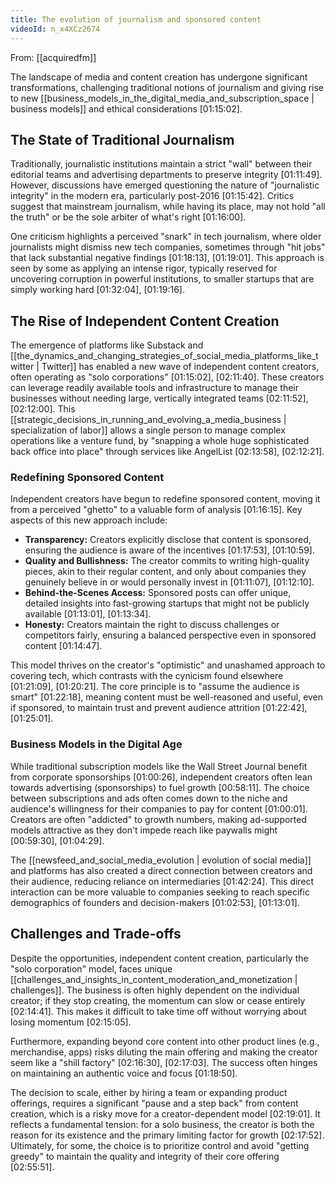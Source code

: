 ```yaml
---
title: The evolution of journalism and sponsored content
videoId: n_x4XCz2674
---
```


From: [[acquiredfm]] <br/> 

The landscape of media and content creation has undergone significant transformations, challenging traditional notions of journalism and giving rise to new [[business_models_in_the_digital_media_and_subscription_space | business models]] and ethical considerations <a class="yt-timestamp" data-t="01:15:02">[01:15:02]</a>.

## The State of Traditional Journalism

Traditionally, journalistic institutions maintain a strict "wall" between their editorial teams and advertising departments to preserve integrity <a class="yt-timestamp" data-t="01:11:49">[01:11:49]</a>. However, discussions have emerged questioning the nature of "journalistic integrity" in the modern era, particularly post-2016 <a class="yt-timestamp" data-t="01:15:42">[01:15:42]</a>. Critics suggest that mainstream journalism, while having its place, may not hold "all the truth" or be the sole arbiter of what's right <a class="yt-timestamp" data-t="01:16:00">[01:16:00]</a>.

One criticism highlights a perceived "snark" in tech journalism, where older journalists might dismiss new tech companies, sometimes through "hit jobs" that lack substantial negative findings <a class="yt-timestamp" data-t="01:18:13">[01:18:13]</a>, <a class="yt-timestamp" data-t="01:19:01">[01:19:01]</a>. This approach is seen by some as applying an intense rigor, typically reserved for uncovering corruption in powerful institutions, to smaller startups that are simply working hard <a class="yt-timestamp" data-t="01:32:04">[01:32:04]</a>, <a class="yt-timestamp" data-t="01:19:16">[01:19:16]</a>.

## The Rise of Independent Content Creation

The emergence of platforms like Substack and [[the_dynamics_and_changing_strategies_of_social_media_platforms_like_twitter | Twitter]] has enabled a new wave of independent content creators, often operating as "solo corporations" <a class="yt-timestamp" data-t="01:15:02">[01:15:02]</a>, <a class="yt-timestamp" data-t="02:11:40">[02:11:40]</a>. These creators can leverage readily available tools and infrastructure to manage their businesses without needing large, vertically integrated teams <a class="yt-timestamp" data-t="02:11:52">[02:11:52]</a>, <a class="yt-timestamp" data-t="02:12:00">[02:12:00]</a>. This [[strategic_decisions_in_running_and_evolving_a_media_business | specialization of labor]] allows a single person to manage complex operations like a venture fund, by "snapping a whole huge sophisticated back office into place" through services like AngelList <a class="yt-timestamp" data-t="02:13:58">[02:13:58]</a>, <a class="yt-timestamp" data-t="02:12:21">[02:12:21]</a>.

### Redefining Sponsored Content

Independent creators have begun to redefine sponsored content, moving it from a perceived "ghetto" to a valuable form of analysis <a class="yt-timestamp" data-t="01:16:15">[01:16:15]</a>. Key aspects of this new approach include:

*   **Transparency:** Creators explicitly disclose that content is sponsored, ensuring the audience is aware of the incentives <a class="yt-timestamp" data-t="01:17:53">[01:17:53]</a>, <a class="yt-timestamp" data-t="01:10:59">[01:10:59]</a>.
*   **Quality and Bullishness:** The creator commits to writing high-quality pieces, akin to their regular content, and only about companies they genuinely believe in or would personally invest in <a class="yt-timestamp" data-t="01:11:07">[01:11:07]</a>, <a class="yt-timestamp" data-t="01:12:10">[01:12:10]</a>.
*   **Behind-the-Scenes Access:** Sponsored posts can offer unique, detailed insights into fast-growing startups that might not be publicly available <a class="yt-timestamp" data-t="01:13:01">[01:13:01]</a>, <a class="yt-timestamp" data-t="01:13:34">[01:13:34]</a>.
*   **Honesty:** Creators maintain the right to discuss challenges or competitors fairly, ensuring a balanced perspective even in sponsored content <a class="yt-timestamp" data-t="01:14:47">[01:14:47]</a>.

This model thrives on the creator's "optimistic" and unashamed approach to covering tech, which contrasts with the cynicism found elsewhere <a class="yt-timestamp" data-t="01:21:09">[01:21:09]</a>, <a class="yt-timestamp" data-t="01:20:21">[01:20:21]</a>. The core principle is to "assume the audience is smart" <a class="yt-timestamp" data-t="01:22:18">[01:22:18]</a>, meaning content must be well-reasoned and useful, even if sponsored, to maintain trust and prevent audience attrition <a class="yt-timestamp" data-t="01:22:42">[01:22:42]</a>, <a class="yt-timestamp" data-t="01:25:01">[01:25:01]</a>.

### Business Models in the Digital Age

While traditional subscription models like the Wall Street Journal benefit from corporate sponsorships <a class="yt-timestamp" data-t="01:00:26">[01:00:26]</a>, independent creators often lean towards advertising (sponsorships) to fuel growth <a class="yt-timestamp" data-t="00:58:11">[00:58:11]</a>. The choice between subscriptions and ads often comes down to the niche and audience's willingness for their companies to pay for content <a class="yt-timestamp" data-t="01:00:01">[01:00:01]</a>. Creators are often "addicted" to growth numbers, making ad-supported models attractive as they don't impede reach like paywalls might <a class="yt-timestamp" data-t="00:59:30">[00:59:30]</a>, <a class="yt-timestamp" data-t="01:04:29">[01:04:29]</a>.

The [[newsfeed_and_social_media_evolution | evolution of social media]] and platforms has also created a direct connection between creators and their audience, reducing reliance on intermediaries <a class="yt-timestamp" data-t="01:42:24">[01:42:24]</a>. This direct interaction can be more valuable to companies seeking to reach specific demographics of founders and decision-makers <a class="yt-timestamp" data-t="01:02:53">[01:02:53]</a>, <a class="yt-timestamp" data-t="01:13:01">[01:13:01]</a>.

## Challenges and Trade-offs

Despite the opportunities, independent content creation, particularly the "solo corporation" model, faces unique [[challenges_and_insights_in_content_moderation_and_monetization | challenges]]. The business is often highly dependent on the individual creator; if they stop creating, the momentum can slow or cease entirely <a class="yt-timestamp" data-t="02:14:41">[02:14:41]</a>. This makes it difficult to take time off without worrying about losing momentum <a class="yt-timestamp" data-t="02:15:05">[02:15:05]</a>.

Furthermore, expanding beyond core content into other product lines (e.g., merchandise, apps) risks diluting the main offering and making the creator seem like a "shill factory" <a class="yt-timestamp" data-t="02:16:30">[02:16:30]</a>, <a class="yt-timestamp" data-t="02:17:03">[02:17:03]</a>. The success often hinges on maintaining an authentic voice and focus <a class="yt-timestamp" data-t="01:18:50">[01:18:50]</a>.

The decision to scale, either by hiring a team or expanding product offerings, requires a significant "pause and a step back" from content creation, which is a risky move for a creator-dependent model <a class="yt-timestamp" data-t="02:19:01">[02:19:01]</a>. It reflects a fundamental tension: for a solo business, the creator is both the reason for its existence and the primary limiting factor for growth <a class="yt-timestamp" data-t="02:17:52">[02:17:52]</a>. Ultimately, for some, the choice is to prioritize control and avoid "getting greedy" to maintain the quality and integrity of their core offering <a class="yt-timestamp" data-t="02:55:51">[02:55:51]</a>.